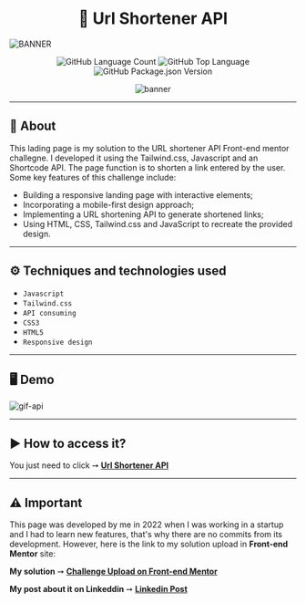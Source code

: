 <h1 align="center"> 🌿 Url Shortener API </h1> 

    
![BANNER](https://github.com/salvedojuliao/page_url-shortener-api/assets/44206400/3904ed5e-d299-46b6-a547-b85e2d46dd4e)

<p align="center">
<img alt="GitHub Language Count" src="https://img.shields.io/github/languages/count/salvedojuliao/page_url-shortener-api" />
<img alt="GitHub Top Language" src="https://img.shields.io/github/languages/top/salvedojuliao/page_url-shortener-api" />
 <img alt="GitHub Package.json Version" src="https://img.shields.io/github/package-json/v/salvedojuliao/page_url-shortener-api" />
</p>

<p align="center">
 <img alt="banner" align="center" src="http://img.shields.io/static/v1?label=STATUS&message=%20FINISHED&color=GREEN&style=for-the-badge" />
</p>

***

## 📌 About 

This lading page is my solution to the URL shortener API Front-end mentor challegne. I developed it using the Tailwind.css, Javascript and an Shortcode API. 
The page function is to shorten a link entered by the user. Some key features of this challenge include:
- Building a responsive landing page with interactive elements;
- Incorporating a mobile-first design approach;
- Implementing a URL shortening API to generate shortened links;
- Using HTML, CSS, Tailwind.css and JavaScript to recreate the provided design.

***

## ⚙️ Techniques and technologies used
- ``Javascript``
- ``Tailwind.css``
- ``API consuming``
- ``CSS3``
- ``HTML5``
- ``Responsive design``

***
 
## 🖥️ Demo  
  
![gif-api](https://github.com/salvedojuliao/page_url-shortener-api/assets/44206400/d7acdf47-d501-4512-81f6-72c93eae2f64)


***
    
## ▶️ How to access it?
You just need to click ➙ <b><a href="https://jaycesar.github.io/page_url-shortener-api/src/"> Url Shortener API </a></b>

***

## ⚠️ Important
This page was developed by me in 2022 when I was working in a startup and I had to learn new features, that's why there are no commits from its development. However, here is the link to
my solution upload in **Front-end Mentor** site:

**My solution** ➙ <b><a href="https://www.frontendmentor.io/solutions/i-used-tailwind-bfG2t6IFtA"> Challenge Upload on Front-end Mentor </a></b>
    
**My post about it on Linkeddin** ➙ <b><a href="https://www.linkedin.com/posts/jc-batista_frontend-github-tailwindcss-activity-6978008247060303872-6oWI?utm_source=share&utm_medium=member_desktop"> Linkedin Post </a></b>


